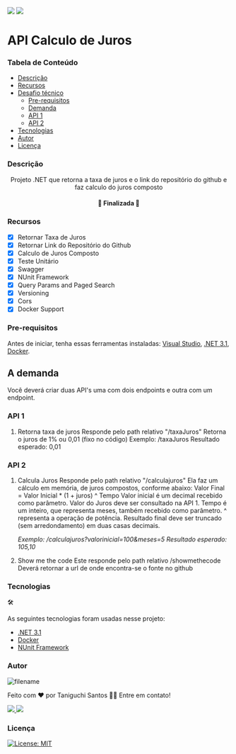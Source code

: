 <img src="https://img.shields.io/badge/.NET-512BD4?style=flat-square&logo=dotnet&logoColor=white" /> <img src="https://img.shields.io/badge/Docker-2CA5E0?style=flat-square&logo=docker&logoColor=white" /> 

# API Calculo de Juros

### Tabela de Conteúdo

<!--ts-->
   * [Descrição](#descrição)
   * [Recursos](#recursos)
   * [Desafio técnico](#how-to-use)
      * [Pre-requisitos](#pre-requisitos)
      * [Demanda](#a-demanda)
      * [API 1](api-1)
      * [API 2](api-2)
   * [Tecnologias](#tecnologias)
   * [Autor](#autor)
   * [Licença](#licença)
<!--te-->

### Descrição
<p align="center">Projeto .NET que retorna a taxa de juros e o link do repositório do github e faz calculo do juros composto </p>

<h4 align="center">
	🚧 Finalizada  🚧
</h4>

### Recursos

- [x] Retornar Taxa de Juros
- [x] Retornar Link do Repositório do Github
- [x] Calculo de Juros Composto
- [x] Teste Unitário
- [x] Swagger
- [x] NUnit Framework
- [x] Query Params and Paged Search
- [x] Versioning
- [x] Cors
- [x] Docker Support

### Pre-requisitos

Antes de iniciar, tenha essas ferramentas instaladas:
[Visual Studio](https://visualstudio.microsoft.com/pt-br/downloads/), [.NET 3.1](https://dotnet.microsoft.com/en-us/download/dotnet/3.1), [Docker](https://www.docker.com/products/docker-desktop/).

## A demanda
Você deverá criar duas API's uma com dois endpoints e outra com um endpoint.

### API 1
1) Retorna taxa de juros
Responde pelo path relativo &quot;/taxaJuros&quot;
Retorna o juros de 1% ou 0,01 (fixo no código)
Exemplo: /taxaJuros Resultado esperado: 0,01 

### API 2
1) Calcula Juros
    Responde pelo path relativo &quot;/calculajuros&quot;
    Ela faz um cálculo em memória, de juros compostos, conforme abaixo: Valor Final =
    Valor Inicial * (1 + juros) ^ Tempo
    Valor inicial é um decimal recebido como parâmetro.
    Valor do Juros deve ser consultado na API 1.
    Tempo é um inteiro, que representa meses, também recebido como parâmetro.
    ^ representa a operação de potência.
    Resultado final deve ser truncado (sem arredondamento) em duas casas decimais.


    *Exemplo: /calculajuros?valorinicial=100&amp;meses=5 Resultado esperado: 105,10*
2) Show me the code
Este responde pelo path relativo /showmethecode Deverá retornar a url de onde
encontra-se o fonte no github

### Tecnologias

🛠

As seguintes tecnologias foram usadas nesse projeto:

- [.NET 3.1](https://docs.microsoft.com/pt-br/dotnet/core/whats-new/dotnet-core-3-1)
- [Docker](https://www.docker.com/)
- [NUnit Framework](https://docs.microsoft.com/pt-br/dotnet/core/testing/unit-testing-with-nunit)

### Autor
![filename](https://user-images.githubusercontent.com/57140933/161768960-63c7a0b0-4f54-44cb-914d-a7592a52b4d8.png)

Feito com ❤️ por Taniguchi Santos 👋🏽 Entre em contato!  

<a href="https://www.linkedin.com/in/taniguchi-santos/>" alt="linkedin" target="_blank">
<img src="https://img.shields.io/badge/LinkedIn-0077B5?style=flat-square&logo=linkedin&logoColor=white">
</a>
<a href="mailto:tani_sales@hotmail.com" alt="outlook" target="_blank">
<img src="https://img.shields.io/badge/Microsoft_Outlook-0078D4?style=flat-square&logo=microsoft-outlook&logoColor=white" />
</a>

### Licença

[![License: MIT](https://img.shields.io/badge/License-MIT-yellow.svg)](https://opensource.org/licenses/MIT)
